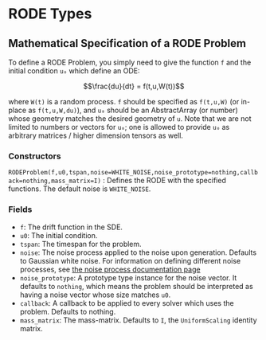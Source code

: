 # RODE Types

## Mathematical Specification of a RODE Problem

To define a RODE Problem, you simply need to give the function ``f`` and the initial
condition ``u₀`` which define an ODE:

```math
\frac{du}{dt} = f(t,u,W(t))
```

where `W(t)` is a random process. `f` should be specified as `f(t,u,W)`
(or in-place as `f(t,u,W,du)`), and `u₀` should be an AbstractArray (or number)
whose geometry matches the desired geometry of `u`. Note that we are not limited
to numbers or vectors for `u₀`; one is allowed to provide `u₀` as arbitrary matrices
/ higher dimension tensors as well.

### Constructors

`RODEProblem(f,u0,tspan,noise=WHITE_NOISE,noise_prototype=nothing,callback=nothing,mass_matrix=I)` :
Defines the RODE with the specified functions. The default noise is `WHITE_NOISE`.

### Fields

* `f`: The drift function in the SDE.
* `u0`: The initial condition.
* `tspan`: The timespan for the problem.
* `noise`: The noise process applied to the noise upon generation. Defaults to
  Gaussian white noise. For information on defining different noise processes,
  see [the noise process documentation page](../features/noise_process.html)
* `noise_prototype`: A prototype type instance for the noise vector. It defaults
  to `nothing`, which means the problem should be interpreted as having a noise
  vector whose size matches `u0`.
* `callback`: A callback to be applied to every solver which uses the problem.
  Defaults to nothing.
* `mass_matrix`: The mass-matrix. Defaults to `I`, the `UniformScaling` identity matrix.
